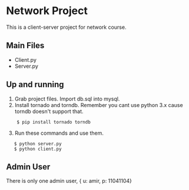 # Network Project

This is a client-server project for network course.


## Main Files

 - Client.py
 - Server.py

## Up and running

 1. Grab project files. Import db.sql into mysql.
 2. Install tornado and torndb. Remember you cant use python 3.x cause torndb doesn't support that.
 
```shell
    $ pip install tornado torndb
```

 3. Run these commands and use them.
 
 ```shell
    $ python server.py
    $ python client.py
```
## Admin User

There is only one admin user, { u: amir, p: 11041104}
